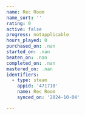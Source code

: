 ```yaml
---
name: Rec Room
name_sort: ''
rating: 0
active: false
progress: notapplicable
hours_played: 0
purchased_on: .nan
started_on: .nan
beaten_on: .nan
completed_on: .nan
mastered_on: .nan
identifiers:
  - type: steam
    appid: '471710'
    name: Rec Room
    synced_on: '2024-10-04'

---
```

